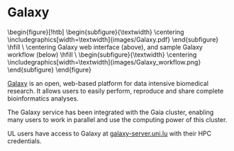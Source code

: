 # Galaxy
\begin{figure}[!htb]
  \begin{subfigure}{\textwidth}
    \centering
    \includegraphics[width=\textwidth]{images/Galaxy.pdf}
  \end{subfigure}
  \hfill \\
  \centering
  Galaxy web interface (above), and sample Galaxy workflow (below)
  \hfill \\
  \begin{subfigure}{\textwidth}
    \centering
    \includegraphics[width=\textwidth]{images/Galaxy_workflow.png}
  \end{subfigure}
  \end{figure}

[Galaxy](http://galaxyproject.org) is an open, web-based platform for data intensive biomedical research. It allows users to easily perform, reproduce and share complete bioinformatics analyses.

The Galaxy service has been integrated with the Gaia cluster, enabling many users to work in parallel and use the computing power of this cluster.

UL users have access to Galaxy at [galaxy-server.uni.lu](http://galaxy-server.uni.lu) with their HPC credentials.
